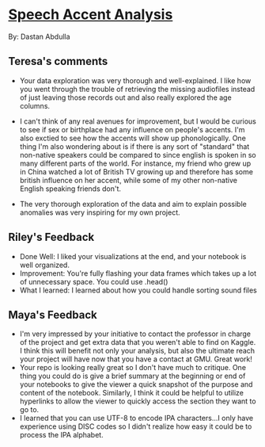 # [Speech Accent Analysis](https://github.com/Data-Science-for-Linguists-2024/Speech-Accent-Analysis)
By: Dastan Abdulla

## Teresa's comments
- Your data exploration was very thorough and well-explained. I like how you went through the trouble of retrieving the missing audiofiles instead of just leaving those records out and also really explored the age columns.

- I can't think of any real avenues for improvement, but I would be curious to see if sex or birthplace had any influence on people's accents. I'm also exctied to see how the accents will show up phonologically. One thing I'm also wondering about is if there is any sort of "standard" that non-native speakers could be compared to since english is spoken in so many different parts of the world. For instance, my friend who grew up in China watched a lot of British TV growing up and therefore has some british influence on her accent, while some of my other non-native English speaking friends don't.

- The very thorough exploration of the data and aim to explain possible anomalies was very inspiring for my own project.

## Riley's Feedback
- Done Well: I liked your visualizations at the end, and your notebook is well organized.
- Improvement: You're fully flashing your data frames which takes up a lot of unnecessary space. You could use .head()
- What I learned: I learned about how you could handle sorting sound files

## Maya's Feedback
- I'm very impressed by your initiative to contact the professor in charge of the project and get extra data that you weren't able to find on Kaggle. I think this will benefit not only your analysis, but also the ultimate reach your project will have now that you have a contact at GMU. Great work!
- Your repo is looking really great so I don't have much to critique. One thing you could do is give a brief summary at the beginning or end of your notebooks to give the viewer a quick snapshot of the purpose and content of the notebook. Similarly, I think it could be helpful to utilize hyperlinks to allow the viewer to quickly access the section they want to go to. 
- I learned that you can use UTF-8 to encode IPA characters...I only have experience using DISC codes so I didn't realize how easy it could be to process the IPA alphabet. 